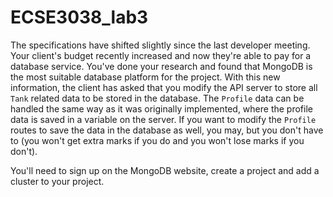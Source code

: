 # ECSE3038_lab3

The specifications have shifted slightly since the last developer meeting. Your client's budget recently increased and now they're able to pay for a database service. You've done your research and found that MongoDB is the most suitable database platform for the project. With this new information, the client has asked that you modify the API server to store all `Tank` related data to be stored in the database. The `Profile` data can be handled the same way as it was originally implemented, where the profile data is saved in a variable on the server. If you want to modify the `Profile` routes to save the data in the database as well, you may, but you don't have to (you won't get extra marks if you do and you won't lose marks if you don't).

You'll need to sign up on the MongoDB website, create a project and add a cluster to your project.
